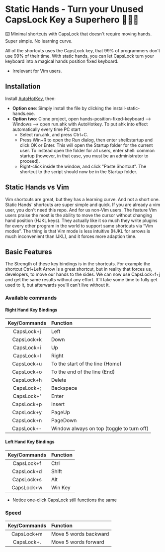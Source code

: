 # Static Hands - Turn your Unused CapsLock Key a Superhero 🦸‍♂️🚀

⌨️ Minimal shortcuts with CapsLock that doesn't require moving hands. Super simple. No learning curve.

All of the shortcuts uses the CapsLock key, that 99% of programmers don't use 99% of their time. With static hands, you can let CapsLock turn your keyboard into a magical hands position fixed keyboard.

* Irrelevant for Vim users.

## Installation
Install [AutoHotKey](https://www.autohotkey.com/), then:
* **Option one**: Simply install the file by clicking the install-static-hands.exe.
* **Option two**: Clone project, open hands-position-fixed-keyboard --> Windows --> open run.ahk with AutoHotkey. To put ahk into effect automatically every time PC start
  * Select run.ahk, and press Ctrl+C.
  * Press Win+R to open the Run dialog, then enter shell:startup and click OK or Enter. This will open the Startup folder for the current user. To instead open the folder for all users, enter shell: common startup (however, in that case, you must be an administrator to proceed).
  * Right-click inside the window, and click "Paste Shortcut". The shortcut to the script should now be in the Startup folder.

## Static Hands vs Vim

Vim shortcuts are great, but they has a learning curve. And not a short one. Static Hands' shortcuts are super simple and quick. If you are already a vim user, you don't need this repo. And for us non-Vim users. The feature Vim users praise the most is the ability to move the cursor without changing hand position (HJKL keys). They actually like it so much they write plugins for every other program in the world to support same shortcuts via “Vim modes”. The thing is that Vim mode is less intuitive (HJKL for arrows is much inconvenient than IJKL), and it forces more adaption time. 

## Basic Features

The Strength of these key bindings is in the shortcuts.
For example the shortcut Ctrl+Left Arrow is a great shortcut, but in reality that forces us, developers, to move our hands to the sides. We can now use CapsLock+f+j and get the same results without any effort. It'll take some time to fully get used to it, but afterwards you'll can't live without it.

### Available commands

#### Right Hand Key Bindings
|Key/Commands|Function|
|:----------:|:-------|
|CapsLock+j|Left|
|CapsLock+k|Down|
|CapsLock+i|Up|
|CapsLock+l|Right|
|CapsLock+u| To the start of the line (Home)|
|CapsLock+o| To the end of the line (End)|
|CapsLock+h| Delete|
|CapsLock+;| Backspace|
|CapsLock+'| Enter|
|CapsLock+p| Insert|
|CapsLock+y| PageUp|
|CapsLock+n| PageDown|
|CapsLock+-| Window always on top (toggle to turn off)|

#### Left Hand Key Bindings
|Key/Commands|Function|
|:----------:|:-------|
|CapsLock+f|Ctrl|
|CapsLock+d|Shift|
|CapsLock+s|Alt|
|CapsLock+w|Win Key|


* Notice one-click CapsLock still functions the same

### Speed

|Key/Commands|Function|
|:----------:|:-------|
|CapsLock+m| Move 5 words backward|
|CapsLock+.| Move 5 words forward|
